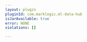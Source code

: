 ```yaml
---
layout: plugin
pluginId: com.marklogic.ml-data-hub
isJarAvailable: true
error: NONE
violations: []

---
```

